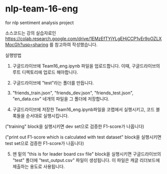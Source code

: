 # nlp-team-16-eng
for nlp sentiment analysis project

소스코드는 강의 실습자료인
https://colab.research.google.com/drive/1EMzEfTYjYLgEHjCCP1vEr9oOZLXMocGh?usp=sharing
를 참고하여 작성했습니다.

실행방법
1. 구글드라이브에 Team16_eng.ipynb 파일을 업로드합니다. 이때, 구글드라이브의 루트 디렉토리에 업로드 해야합니다.

2. 구글드라이브에 "test"라는 폴더를 만듭니다.

3. "friends_train.json", "friends_dev.json", "friends_test.json", "en_data.csv" 네개의 파일을 그 폴더에 저장합니다.

4. 구글드라이브에 저장한 Team16_eng.ipynb파일을 코랩에서 실행시키고, 코드 블록들을 순서대로 실행시킵니다.

  ("training" block을 실행시키면 dev set으로 검증한 F1-score가 나옵니다)

  ("print out F1-score which is calculated with test dataset" block을 실행시키면 test set으로 검증한 F1-score가 나옵니다)

5. 맨 밑의 "this is for leader board csv file" block을 실행시키면 구글드라이브의 "test" 폴더에 "test_output.csv" 파일이 생성됩니다.
이 파일은 캐글 리더보드에 제출하는 용도로 사용됩니다.
